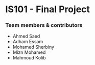 # IS101 - Final Project

### Team members & contributors
- Ahmed Saed
- Adham Essam
- Mohamed Sherbiny
- Mizn Mohamed
- Mahmoud Kolib 
